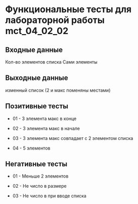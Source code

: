 # Функциональные тесты для лабораторной работы mct_04_02_02

## Входные данные


Кол-во элементов списка
Сами элементы

## Выходные данные

изменный список (2 и макс поменяны местами)

## Позитивные тесты



- 01 - 3 элемента макс в конце

- 02 - 3 элемента макс в начале

- 03 - 3 элемента макс совпадает с 2 элементом списка

- 04 - 5 элементов

## Негативные тесты

- 01 - Меньше 2 элементов

- 02 - Не число в размере

- 03 - Не число в при вводе списка

